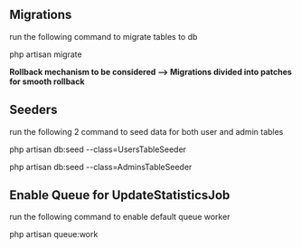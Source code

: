 
<h2>Migrations</h2>
<p>run the following command to migrate tables to db </p>
<p>php artisan migrate</p>
<b>Rollback mechanism to be considered --> Migrations divided into patches for smooth rollback</b><br>

<h2>Seeders</h2>
<p>run the following 2 command to seed data for both user and admin tables</p>

<p>php artisan db:seed --class=UsersTableSeeder</p>
<p>php artisan db:seed --class=AdminsTableSeeder</p>

<h2>Enable Queue for UpdateStatisticsJob</h2>
<p>run the following command to enable default queue worker </p>
<p>php artisan queue:work</p>

